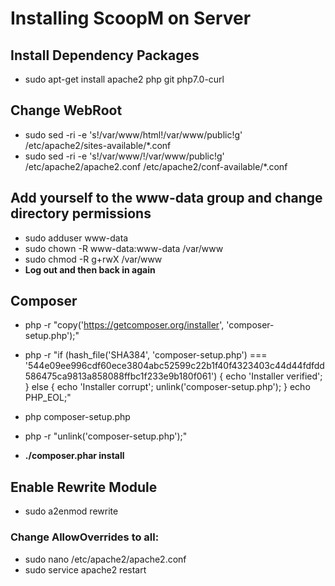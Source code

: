 # Installing ScoopM on Server

## Install Dependency Packages
- sudo apt-get install apache2 php git php7.0-curl 


## Change WebRoot
- sudo sed -ri -e 's!/var/www/html!/var/www/public!g' /etc/apache2/sites-available/*.conf
- sudo sed -ri -e 's!/var/www/!/var/www/public!g' /etc/apache2/apache2.conf /etc/apache2/conf-available/*.conf

## Add yourself to the www-data group and change directory permissions
- sudo adduser <username> www-data
- sudo chown -R www-data:www-data /var/www
- sudo chmod -R g+rwX /var/www
- **Log out and then back in again**

## Composer
- php -r "copy('https://getcomposer.org/installer', 'composer-setup.php');"
- php -r "if (hash_file('SHA384', 'composer-setup.php') === '544e09ee996cdf60ece3804abc52599c22b1f40f4323403c44d44fdfdd586475ca9813a858088ffbc1f233e9b180f061') { echo 'Installer verified'; } else { echo 'Installer corrupt'; unlink('composer-setup.php'); } echo PHP_EOL;"
- php composer-setup.php
- php -r "unlink('composer-setup.php');"

- **./composer.phar install**


## Enable Rewrite Module
- sudo  a2enmod rewrite
### Change AllowOverrides to all:
- sudo nano /etc/apache2/apache2.conf 
- sudo service apache2 restart

